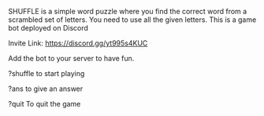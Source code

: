 SHUFFLE is a simple word puzzle where you find the correct word from a scrambled set of letters. 
You need to use all the given letters.
This is a game bot deployed on Discord

Invite Link: https://discord.gg/yt995s4KUC

Add the bot to your server to have fun.

?shuffle <your discord account> to start playing

?ans <your answer> to give an answer

?quit To quit the game
